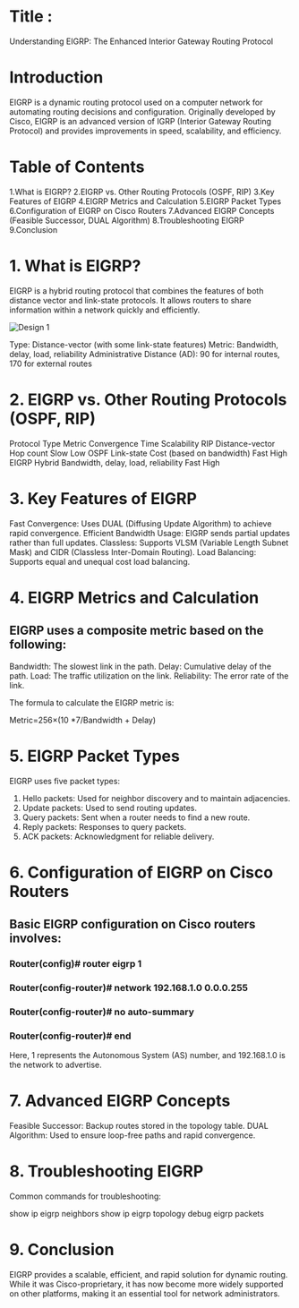 # Title :
Understanding EIGRP: The Enhanced Interior Gateway Routing Protocol

# Introduction
EIGRP is a dynamic routing protocol used on a computer network for automating routing decisions and configuration. Originally developed by Cisco, EIGRP is an advanced version of IGRP (Interior Gateway Routing Protocol) and provides improvements in speed, scalability, and efficiency.

# Table of Contents
1.What is EIGRP?
2.EIGRP vs. Other Routing Protocols (OSPF, RIP)
3.Key Features of EIGRP
4.EIGRP Metrics and Calculation
5.EIGRP Packet Types
6.Configuration of EIGRP on Cisco Routers
7.Advanced EIGRP Concepts (Feasible Successor, DUAL Algorithm)
8.Troubleshooting EIGRP
9.Conclusion

# 1. What is EIGRP?
EIGRP is a hybrid routing protocol that combines the features of both distance vector and link-state protocols. It allows routers to share information within a network quickly and efficiently.

![Design 1](https://github.com/user-attachments/assets/79c085ec-f13f-41ea-8ba7-0d98c4101f8b)

Type: Distance-vector (with some link-state features)
Metric: Bandwidth, delay, load, reliability
Administrative Distance (AD): 90 for internal routes, 170 for external routes

# 2. EIGRP vs. Other Routing Protocols (OSPF, RIP)
Protocol	               Type	                       Metric    	                                Convergence Time	                  Scalability
RIP	                     Distance-vector	          Hop count                                         Slow                             	Low
OSPF	                   Link-state               	Cost (based on bandwidth)	                        Fast                              High
EIGRP                    Hybrid	                    Bandwidth, delay, load, reliability	              Fast	                            High


# 3. Key Features of EIGRP
Fast Convergence: Uses DUAL (Diffusing Update Algorithm) to achieve rapid convergence.
Efficient Bandwidth Usage: EIGRP sends partial updates rather than full updates.
Classless: Supports VLSM (Variable Length Subnet Mask) and CIDR (Classless Inter-Domain Routing).
Load Balancing: Supports equal and unequal cost load balancing.

# 4. EIGRP Metrics and Calculation
## EIGRP uses a composite metric based on the following:

Bandwidth: The slowest link in the path.
Delay: Cumulative delay of the path.
Load: The traffic utilization on the link.
Reliability: The error rate of the link.

The formula to calculate the EIGRP metric is:

Metric=256×(10 *7/Bandwidth + Delay)

# 5. EIGRP Packet Types
EIGRP uses five packet types:

1. Hello packets: Used for neighbor discovery and to maintain adjacencies.
2. Update packets: Used to send routing updates.
3. Query packets: Sent when a router needs to find a new route.
4. Reply packets: Responses to query packets.
5. ACK packets: Acknowledgment for reliable delivery.

# 6. Configuration of EIGRP on Cisco Routers
## Basic EIGRP configuration on Cisco routers involves:
### Router(config)# router eigrp 1
### Router(config-router)# network 192.168.1.0 0.0.0.255
### Router(config-router)# no auto-summary
### Router(config-router)# end
Here, 1 represents the Autonomous System (AS) number, and 192.168.1.0 is the network to advertise.

# 7. Advanced EIGRP Concepts
Feasible Successor: Backup routes stored in the topology table.
DUAL Algorithm: Used to ensure loop-free paths and rapid convergence.

# 8. Troubleshooting EIGRP
Common commands for troubleshooting:

show ip eigrp neighbors
show ip eigrp topology
debug eigrp packets

# 9. Conclusion
EIGRP provides a scalable, efficient, and rapid solution for dynamic routing. While it was Cisco-proprietary, it has now become more widely supported on other platforms, making it an essential tool for network administrators.






